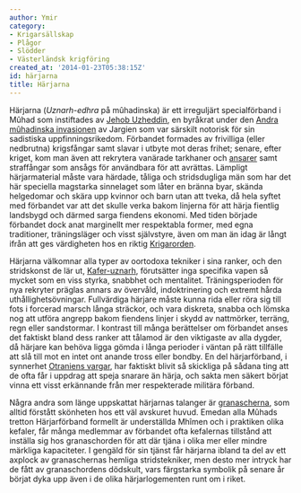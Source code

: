 ```yaml
---
author: Ymir
category:
- Krigarsällskap
- Plågor
- Slödder
- Västerländsk krigföring
created_at: '2014-01-23T05:38:15Z'
id: härjarna
title: Härjarna
---
```

Härjarna (*Uznarh-edhra* på mûhadinska) är ett irreguljärt specialförband i Mûhad som instiftades av [Jehob Uzheddin], en byråkrat under den [Andra mûhadinska invasionen] av Jargien som var särskilt notorisk för sin sadistiska uppfinningsrikedom. Förbandet formades av frivilliga (eller nedbrutna) krigsfångar samt slavar i utbyte mot deras frihet; senare, efter kriget, kom man även att rekrytera vanärade tarkhaner och [ansarer] samt straffångar som ansågs för användbara för att avrättas. Lämpligt härjarmaterial måste vara härdade, tåliga och stridsdugliga män som har det här speciella magstarka sinnelaget som låter en bränna byar, skända helgedomar och skära upp kvinnor och barn utan att tveka, då hela syftet med förbandet var att det skulle verka bakom linjerna för att härja fientlig landsbygd och därmed sarga fiendens ekonomi. Med tiden började förbandet dock anat marginellt mer respektabla former, med egna traditioner, träningsläger och visst självstyre, även om man än idag är långt ifrån att ges värdigheten hos en riktig [Krigarorden].

Härjarna välkomnar alla typer av oortodoxa tekniker i sina ranker, och den stridskonst de lär ut, [Kafer-uznarh], förutsätter inga specifika vapen så mycket som en viss styrka, snabbhet och mentalitet. Träningsperioden för nya rekryter präglas annars av övervåld, indoktrinering och extremt hårda uthållighetsövningar. Fullvärdiga härjare måste kunna rida eller röra sig till fots i forcerad marsch långa sträckor, och vara diskreta, snabba och lömska nog att utföra angrepp bakom fiendens linjer i skydd av nattmörker, terräng, regn eller sandstormar. I kontrast till många berättelser om förbandet anses det faktiskt bland dess ranker att tålamod är den viktigaste av alla dygder, då härjare kan behöva ligga gömda i långa perioder i väntan på rätt tillfälle att slå till mot en intet ont anande tross eller bondby. En del härjarförband, i synnerhet [Otraniens vargar], har faktiskt blivit så skickliga på sådana ting att de ofta får i uppdrag att speja snarare än härja, och sakta men säkert börjat vinna ett visst erkännande från mer respekterade militära förband.

Några andra som länge uppskattat härjarnas talanger är [granascherna], som alltid förstått skönheten hos ett väl avskuret huvud. Emedan alla Mûhads tretton Härjarförband formellt är underställda Mhîmen och i praktiken olika kefaler, får många medlemmar av förbandet ofta kefalernas tillstånd att inställa sig hos granaschorden för att där tjäna i olika mer eller mindre märkliga kapaciteter. I gengäld för sin tjänst får härjarna ibland ta del av ett axplock av granaschernas hemliga stridstekniker, men desto mer intryck har de fått av granaschordens dödskult, vars färgstarka symbolik på senare år börjat dyka upp även i de olika härjarlogementen runt om i riket.

  [Jehob Uzheddin]: Jehob_Uzheddin
  [Andra mûhadinska invasionen]: Andra_mûhadinska_invasionen
  [ansarer]: Ansarer
  [Krigarorden]: Mûhadinska_krigarordnar
  [Kafer-uznarh]: Kafer-uznarh
  [Otraniens vargar]: Otraniens_vargar
  [granascherna]: Granascherna